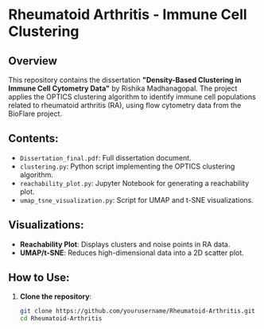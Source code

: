 # Rheumatoid Arthritis - Immune Cell Clustering

## Overview
This repository contains the dissertation **"Density-Based Clustering in Immune Cell Cytometry Data"** by Rishika Madhanagopal. The project applies the OPTICS clustering algorithm to identify immune cell populations related to rheumatoid arthritis (RA), using flow cytometry data from the BioFlare project.

## Contents:
- `Dissertation_final.pdf`: Full dissertation document.
- `clustering.py`: Python script implementing the OPTICS clustering algorithm.
- `reachability_plot.py`: Jupyter Notebook for generating a reachability plot.
- `umap_tsne_visualization.py`: Script for UMAP and t-SNE visualizations.

## Visualizations:
- **Reachability Plot**: Displays clusters and noise points in RA data.
- **UMAP/t-SNE**: Reduces high-dimensional data into a 2D scatter plot.

## How to Use:
1. **Clone the repository**:
   ```bash
   git clone https://github.com/yourusername/Rheumatoid-Arthritis.git
   cd Rheumatoid-Arthritis
